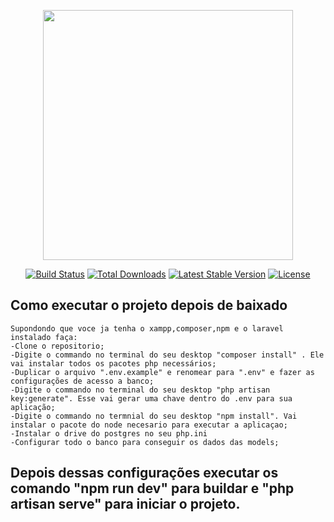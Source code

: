 <p align="center"><a href="https://laravel.com" target="_blank"><img src="https://raw.githubusercontent.com/laravel/art/master/logo-lockup/5%20SVG/2%20CMYK/1%20Full%20Color/laravel-logolockup-cmyk-red.svg" width="400"></a></p>

<p align="center">
<a href="https://travis-ci.org/laravel/framework"><img src="https://travis-ci.org/laravel/framework.svg" alt="Build Status"></a>
<a href="https://packagist.org/packages/laravel/framework"><img src="https://img.shields.io/packagist/dt/laravel/framework" alt="Total Downloads"></a>
<a href="https://packagist.org/packages/laravel/framework"><img src="https://img.shields.io/packagist/v/laravel/framework" alt="Latest Stable Version"></a>
<a href="https://packagist.org/packages/laravel/framework"><img src="https://img.shields.io/packagist/l/laravel/framework" alt="License"></a>
</p>


## Como executar o projeto depois de baixado

    Supondondo que voce ja tenha o xampp,composer,npm e o laravel instalado faça:
    -Clone o repositorio;
    -Digite o commando no terminal do seu desktop "composer install" . Ele vai instalar todos os pacotes php necessários;
    -Duplicar o arquivo ".env.example" e renomear para ".env" e fazer as configurações de acesso a banco;
    -Digite o commando no terminal do seu desktop "php artisan key:generate". Esse vai gerar uma chave dentro do .env para sua aplicação;
    -Digite o commando no termnial do seu desktop "npm install". Vai instalar o pacote do node necesario para executar a aplicaçao;
    -Instalar o drive do postgres no seu php.ini
    -Configurar todo o banco para conseguir os dados das models;
   
## Depois dessas configurações executar os comando "npm run dev" para buildar e "php artisan serve" para iniciar o projeto.
